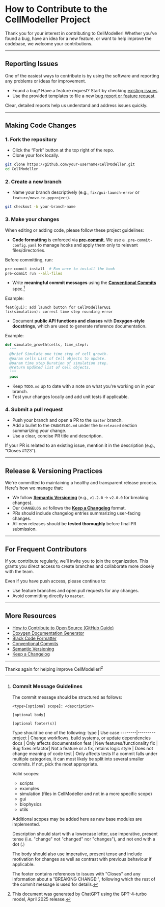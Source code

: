 # How to Contribute to the CellModeller Project

Thank you for your interest in contributing to CellModeller! Whether you’ve
found a bug, have an idea for a new feature, or want to help improve the
codebase, we welcome your contributions.

---

## Reporting Issues

One of the easiest ways to contribute is by using the software and reporting
any problems or ideas for improvement.

 - Found a bug? Have a feature request? Start by checking
 [existing issues](https://github.com/cellmodeller/CellModeller/issues).
 - Use the provided templates to file a new
 [bug report or feature request](https://github.com/cellmodeller/CellModeller/issues/new/choose).

Clear, detailed reports help us understand and address issues quickly.

---

## Making Code Changes

### 1. **Fork the repository**

 - Click the “Fork” button at the top right of the repo.
 - Clone your fork locally.

```bash
git clone https://github.com/your-username/CellModeller.git
cd CellModeller
```

### 2. **Create a new branch**

 - Name your branch descriptively (e.g., `fix/gui-launch-error` or
 `feature/move-to-pyproject`).

```bash
git checkout -b your-branch-name
```

### 3. **Make your changes**

When editing or adding code, please follow these project guidelines:

 - **Code formatting** is enforced via [**pre-commit**](https://pre-commit.com/).
 We use a `.pre-commit-config.yaml` to manage hooks and apply them only to
 relevant files/directories.

Before committing, run:
```bash
pre-commit install  # Run once to install the hook
pre-commit run --all-files
```

 - Write **meaningful commit messages** using the
 [**Conventional Commits**](https://www.conventionalcommits.org/) spec.[^2]

Example:
```
feat(gui): add launch button for CellModellerGUI
fix(simulation): correct time step rounding error
```

[^2]: ### Commit Message Guidelines
    The commit message should be structured as follows:

    ```
    <type>[optional scope]: <description>

    [optional body]

    [optional footer(s)]
    ```

    Type should be one of the following:
    type    | Use case
    --------|---------
    project | Change workflows, build systems, or update dependencies
    docs    | Only affects documentation
    feat    | New features/functionality
    fix     | Bug fixes
    refactor| Not a feature or a fix, retains logic
    style   | Does not change meaning of code
    test    | Only affects tests
    If a commit falls under multiple categories, it can most likely be split
    into several smaller commits. If not, pick the most appropriate.

    Valid scopes:
     - scripts
     - examples
     - simulation (files in CellModeller and not in a more specific scope)
     - gui
     - biophysics
     - utils

    Additional scopes may be added here as new base modules are implemented.

    Description should start with a lowercase letter, use imperative, present
    tense (i.e. "change" not "changed" nor "changes"), and not end with a dot (.)

    The body should also use imperative, present tense and include motivation for
    changes as well as contrast with previous behaviour if applicable.

    The footer contains references to issues with "Closes" and any information
    about a "BREAKING CHANGE:", following which the rest of the commit message
    is used for details.

 - Document **public API functions and classes** with **Doxygen-style docstrings**,
 which are used to generate reference documentation.

Example:
```python
def simulate_growth(cells, time_step):
  """
  @brief Simulate one time step of cell growth.
  @param cells List of Cell objects to update.
  @param time_step Duration of simulation step.
  @return Updated list of Cell objects.
  """
  pass
```

 - Keep `TODO.md` up to date with a note on what you're working on in your branch.
 - Test your changes locally and add unit tests if applicable.

### 4. **Submit a pull request**

 - Push your branch and open a PR to the `master` branch.
 - Add a bullet to the `CHANGELOG.md` under the `Unreleased` section summarizing
 your change.
 - Use a clear, concise PR title and description.

If your PR is related to an existing issue, mention it in the description (e.g.,
“Closes #123”).

---

## Release & Versioning Practices

We're committed to maintaining a healthy and transparent release process.
Here's how we manage that:

 - We follow **[Semantic Versioning](https://semver.org/)**
(e.g., `v1.2.0` -> `v2.0.0` for breaking changes).
 - Our `CHANGELOG.md` follows the
[**Keep a Changelog**](https://keepachangelog.com/en/1.0.0/) format.
 - PRs should include changelog entries summarizing user-facing changes.
 - All new releases should be **tested thoroughly** before final PR submission.

---

## For Frequent Contributors

If you contribute regularly, we’ll invite you to join the organization. This
grants you direct access to create branches and collaborate more closely with
the team.

Even if you have push access, please continue to:
 - Use feature branches and open pull requests for any changes.
 - Avoid committing directly to `master`.

---

## More Resources

 - [How to Contribute to Open Source (GitHub Guide)](https://opensource.guide/how-to-contribute/)
 - [Doxygen Documentation Generator](https://www.doxygen.nl/manual/docblocks.html)
 - [Black Code Formatter](https://black.readthedocs.io/)
 - [Conventional Commits](https://www.conventionalcommits.org/en/v1.0.0/)
 - [Semantic Versioning](https://semver.org/)
 - [Keep a Changelog](https://keepachangelog.com/)

---

Thanks again for helping improve CellModeller![^1]

[^1]: This document was generated by ChatGPT using the GPT-4-turbo model, April
2025 release.

